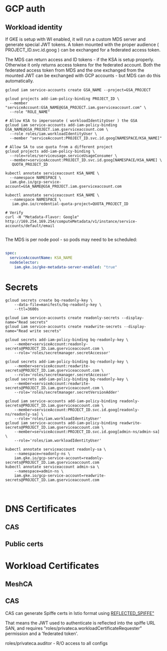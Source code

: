 # GCP auth

## Workload identity

If GKE is setup with WI enabled, it will run a custom MDS server and generate special JWT tokens.
A token mounted with the proper audience ( PROJECT_ID.svc.id.goog ) can be exchanged for a federated access token.

The MDS can return access and ID tokens - if the KSA is setup properly. Otherwise it only returns access tokens
for the federated account. Both the federated access token from MDS and the one exchanged from the mounted JWT
can be exchanged with GCP accounts - but MDS can do this automatically.

```shell
gcloud iam service-accounts create GSA_NAME --project=GSA_PROJECT

gcloud projects add-iam-policy-binding PROJECT_ID \
  --member "serviceAccount:GSA_NAME@GSA_PROJECT.iam.gserviceaccount.com" \
  --role "ROLE_NAME"

# Allow KSA to impersonate ( workloadIdentityUser ) the GSA
gcloud iam service-accounts add-iam-policy-binding GSA_NAME@GSA_PROJECT.iam.gserviceaccount.com \
  --role roles/iam.workloadIdentityUser \
  --member "serviceAccount:PROJECT_ID.svc.id.goog[NAMESPACE/KSA_NAME]"

# Allow SA to use quota from a different project 
gcloud projects add-iam-policy-binding \
  --role=roles/serviceusage.serviceUsageConsumer \
  --member=serviceAccount:PROJECT_ID.svc.id.goog[NAMESPACE/KSA_NAME] \
   QUOTA_PROJECT_ID

kubectl annotate serviceaccount KSA_NAME \
  --namespace NAMESPACE \
  iam.gke.io/gcp-service-account=GSA_NAME@GSA_PROJECT.iam.gserviceaccount.com

kubectl annotate serviceaccount KSA_NAME \
  --namespace NAMESPACE \
   iam.gke.io/credential-quota-project=QUOTA_PROJECT_ID

# Verify  
curl -H "Metadata-Flavor: Google" http://169.254.169.254/computeMetadata/v1/instance/service-accounts/default/email
  
```

The MDS is per node pool - so pods may need to be scheduled:

```yaml

spec:
  serviceAccountName: KSA_NAME
  nodeSelector:
    iam.gke.io/gke-metadata-server-enabled: "true"
```

# Secrets

```shell
gcloud secrets create bq-readonly-key \
    --data-file=manifests/bq-readonly-key \
    --ttl=3600s

gcloud iam service-accounts create readonly-secrets --display-name="Read secrets"
gcloud iam service-accounts create readwrite-secrets --display-name="Read write secrets"
 
gcloud secrets add-iam-policy-binding bq-readonly-key \
    --member=serviceAccount:readonly-secrets@PROJECT_ID.iam.gserviceaccount.com \
    --role='roles/secretmanager.secretAccessor'

gcloud secrets add-iam-policy-binding bq-readonly-key \
    --member=serviceAccount:readwrite-secrets@PROJECT_ID.iam.gserviceaccount.com \
    --role='roles/secretmanager.secretAccessor'
gcloud secrets add-iam-policy-binding bq-readonly-key \
    --member=serviceAccount:readwrite-secrets@PROJECT_ID.iam.gserviceaccount.com \
    --role='roles/secretmanager.secretVersionAdder'
    
gcloud iam service-accounts add-iam-policy-binding readonly-secrets@PROJECT_ID.iam.gserviceaccount.com \
    --member=serviceAccount:PROJECT_ID.svc.id.goog[readonly-ns/readonly-sa] \
    --role='roles/iam.workloadIdentityUser'
gcloud iam service-accounts add-iam-policy-binding readwrite-secrets@PROJECT_ID.iam.gserviceaccount.com \
    --member=serviceAccount:PROJECT_ID.svc.id.goog[admin-ns/admin-sa] \
    --role='roles/iam.workloadIdentityUser'

kubectl annotate serviceaccount readonly-sa \
    --namespace=readonly-ns \
    iam.gke.io/gcp-service-account=readonly-secrets@PROJECT_ID.iam.gserviceaccount.com
kubectl annotate serviceaccount admin-sa \
    --namespace=admin-ns \
    iam.gke.io/gcp-service-account=readwrite-secrets@PROJECT_ID.iam.gserviceaccount.com
    
 
```

# DNS Certificates

## CAS

## Public certs

# Workload Certificates

## MeshCA

## CAS

CAS can generate Spiffe certs in Istio format using [REFLECTED_SPIFFE"](https://cloud.google.com/certificate-authority-service/docs/using-identity-reflection)

That means the JWT used to authenticate is reflected into the spiffe URL SAN, and requires 
"roles/privateca.workloadCertificateRequester" permission and a 'federated token'.

roles/privateca.auditor	 - R/O access to all configs



